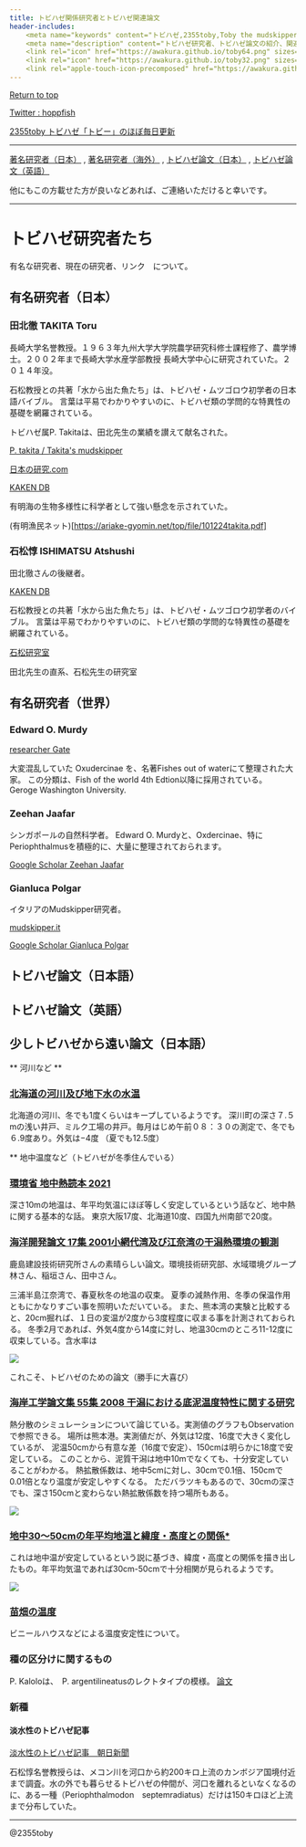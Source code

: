 ```yaml
---
title: トビハゼ関係研究者とトビハゼ関連論文
header-includes:
	<meta name="keywords" content="トビハゼ,2355toby,Toby the mudskipper,P Modestus,Papers,Researchers" />
	<meta name="description" content="トビハゼ研究者、トビハゼ論文の紹介、関連リンクなど" />
	<link rel="icon" href="https://awakura.github.io/toby64.png" sizes="64x64" type="image/png" /> 
	<link rel="icon" href="https://awakura.github.io/toby32.png" sizes="32x32" type="image/png" />  
	<link rel="apple-touch-icon-precomposed" href="https://awakura.github.io/toby150.png" />
---
```


[Return to top](https://awakura.github.io/)

[Twitter : hoppfish](https://x.com/homemaku)

[2355toby トビハゼ「トビー」のほぼ毎日更新](https://www.youtube.com/channel/UCFq06QurrYT58m7wzqy1MZQ)

---

<a href="#nobleJP">著名研究者（日本）</a> , <a href="#nobleGl">著名研究者（海外）</a> ,
<a href="#paperJP">トビハゼ論文（日本）</a> ,
<a href="#paperGl">トビハゼ論文（英語）</a>

他にもこの方載せた方が良いなどあれば、ご連絡いただけると幸いです。

---

# トビハゼ研究者たち

有名な研究者、現在の研究者、リンク　について。

<h2 id="nobleJP"> 有名研究者（日本）</h2>

### 田北徹 TAKITA Toru

長崎大学名誉教授。１９６３年九州大学大学院農学研究科修士課程修了、農学博士。２００２年まで長崎大学水産学部教授
長崎大学中心に研究されていた。２０１４年没。

石松教授との共著「水から出た魚たち」は、トビハゼ・ムツゴロウ初学者の日本語バイブル。
言葉は平易でわかりやすいのに、トビハゼ類の学問的な特異性の基礎を網羅されている。

トビハゼ属P. Takitaは、田北先生の業績を讃えて献名された。

[P. takita / Takita's mudskipper](https://eol.org/pages/46576705)

[日本の研究.com](https://research-er.jp/researchers/view/110175)

[KAKEN DB](https://nrid.nii.ac.jp/ja/nrid/1000030039721/)

有明海の生物多様性に科学者として強い懸念を示されていた。

(有明漁民ネット)[https://ariake-gyomin.net/top/file/101224takita.pdf]

### 石松惇 ISHIMATSU Atshushi

田北徹さんの後継者。

[KAKEN DB](https://nrid.nii.ac.jp/ja/nrid/1000000184565/)

石松教授との共著「水から出た魚たち」は、トビハゼ・ムツゴロウ初学者のバイブル。
言葉は平易でわかりやすいのに、トビハゼ類の学問的な特異性の基礎を網羅されている。

[石松研究室](https://mmurata0224.wixsite.com/ishimatsu)

田北先生の直系、石松先生の研究室


<h2 id="nobleGl"> 有名研究者（世界）</h2>

### Edward O. Murdy

[researcher Gate](https://www.researchgate.net/profile/Edward-Murdy)

大変混乱していた Oxudercinae を、名著Fishes out of waterにて整理された大家。
この分類は、Fish of the world 4th Edtion以降に採用されている。
Geroge Washington University.

### Zeehan Jaafar

シンガポールの自然科学者。
Edward O. Murdyと、Oxdercinae、特にPeriophthalmusを積極的に、大量に整理されておられます。

[Google Scholar Zeehan Jaafar](https://scholar.google.co.jp/citations?user=rP3KMpAAAAAJ&hl=ja)

### Gianluca Polgar

イタリアのMudskipper研究者。

[mudskipper.it](http://www.mudskipper.it/Intro.html)

[Google Scholar Gianluca Polgar](https://scholar.google.com/citations?user=fIMIuSIAAAAJ&hl=ja)



<h2 id="paperJP"> トビハゼ論文（日本語）</h2>

<h2 id="paperGl"> トビハゼ論文（英語）</h2>


<h2 id="paperJP"> 少しトビハゼから遠い論文（日本語）</h2>

** 河川など **

### [北海道の河川及び地下水の水温](https://www.jstage.jst.go.jp/article/jgeography1889/62/1/62_1_13/_pdf/-char/ja)

北海道の河川、冬でも1度くらいはキープしているようです。
深川町の深さ７.５mの浅い井戸、ミルク工場の井戸。毎月はじめ午前０８：３０の測定で、冬でも６.9度あり。外気は−4度
（夏でも12.5度）


** 地中温度など（トビハゼが冬季住んでいる）

### [環境省 地中熱読本 2021](https://www.env.go.jp/water/jiban/pamph_gh/20210514_chishuunetudokuhonn%28all%29.pdf)

深さ10mの地温は、年平均気温にほぼ等しく安定しているという話など、地中熱に関する基本的な話。
東京大阪17度、北海道10度、四国九州南部で20度。


### [海洋開発論文 17集 2001小網代湾及び江奈湾の干潟熱環境の観測]()

鹿島建設技術研究所さんの素晴らしい論文。環境技術研究部、水域環境グループ　林さん、稲垣さん、田中さん。

三浦半島江奈湾で、春夏秋冬の地温の収束。
夏季の減熱作用、冬季の保温作用ともにかなりすごい事を照明いただいている。
また、熊本湾の実験と比較すると、20cm掘れば、１日の変温が2度から3度程度に収まる事を計測されておられる。
冬季2月であれば、外気4度から14度に対し、地温30cmのところ11-12度に収束している。含水率は

<img src="https://cdn-ak.f.st-hatena.com/images/fotolife/a/awaq/20250303/20250303151902.png">

これこそ、トビハゼのための論文（勝手に大喜び）


### [海岸工学論文集 55集 2008 干潟における底泥温度特性に関する研究](https://www.jstage.jst.go.jp/article/proce1989/55/0/55_0_1296/_pdf)

熱分散のシミュレーションについて論じている。実測値のグラフもObservationで参照できる。
場所は熊本港。実測値だが、外気は12度、16度で大きく変化しているが、
泥温50cmから有意な差（16度で安定）、150cmは明らかに18度で安定している。
このことから、泥質干潟は地中10mでなくても、十分安定していることがわかる。
熱拡散係数は、地中5cmに対し、30cmで0.1倍、150cmで0.01倍となり温度が安定しやすくなる。
ただバラツキもあるので、30cmの深さでも、深さ150cmと変わらない熱拡散係数を持つ場所もある。

<img src="https://cdn-ak.f.st-hatena.com/images/fotolife/a/awaq/20250303/20250303114632.png">


### [地中30～50cmの年平均地温と緯度・高度との関係*](https://www.jstage.jst.go.jp/article/jjfs1953/50/9/50_9_292/_pdf)

これは地中温が安定しているという説に基づき、緯度・高度との関係を描き出したもの。年平均気温であれば30cm-50cmで十分相関が見られるようです。

<img src="https://cdn-ak.f.st-hatena.com/images/fotolife/a/awaq/20250303/20250303110809.png">




### [苗畑の温度](https://repository.kulib.kyoto-u.ac.jp/dspace/bitstream/2433/266974/1/rkuf_17_43.pdf)

ビニールハウスなどによる温度安定性について。


### []()



### 種の区分けに関するもの

P. Kaloloは、　P. argentilineatusのレクトタイプの模様。
[論文](https://www.researchgate.net/figure/Results-of-the-ML-analyses-of-the-different-P-argentilineatus-and-P-kalolo-clades-using_fig2_260042765)

### 新種

#### 淡水性のトビハゼ記事　

[淡水性のトビハゼ記事　朝日新聞](https://www.asahi.com/articles/ASN562STYN55ULBJ00S.html)

石松惇名誉教授らは、メコン川を河口から約200キロ上流のカンボジア国境付近まで調査。水の外でも暮らせるトビハゼの仲間が、河口を離れるといなくなるのに、ある一種（Periophthalmodon　septemradiatus）だけは150キロほど上流まで分布していた。

---

@2355toby


